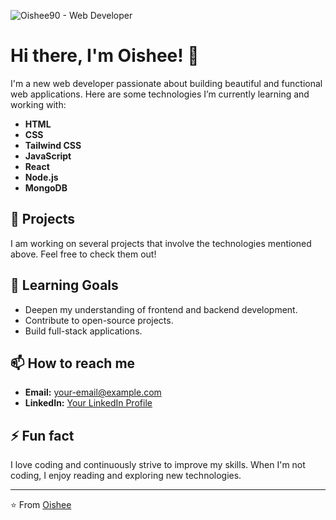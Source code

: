 ![Oishee90 - Web Developer](https://i.ibb.co/5RFCFQ4/Get-started-in-Canva.png)

# Hi there, I'm Oishee! 👋

I'm a new web developer passionate about building beautiful and functional web applications. Here are some technologies I’m currently learning and working with:

- **HTML**
- **CSS**
- **Tailwind CSS**
- **JavaScript**
- **React**
- **Node.js**
- **MongoDB**

## 🔭 Projects
I am working on several projects that involve the technologies mentioned above. Feel free to check them out!

## 🌱 Learning Goals
- Deepen my understanding of frontend and backend development.
- Contribute to open-source projects.
- Build full-stack applications.

## 📫 How to reach me
- **Email:** [your-email@example.com](mailto:your-email@example.com)
- **LinkedIn:** [Your LinkedIn Profile](https://www.linkedin.com)

## ⚡ Fun fact
I love coding and continuously strive to improve my skills. When I'm not coding, I enjoy reading and exploring new technologies.

---

⭐️ From [Oishee](https://github.com/your-github-username)

